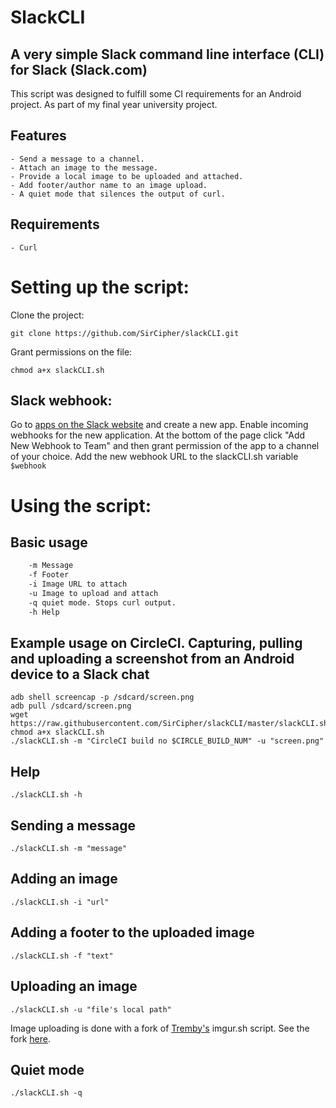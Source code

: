 # SlackCLI

A very simple Slack command line interface (CLI) for Slack (Slack.com)
----------------------------------------------------------------------

This script was designed to fulfill some CI requirements for an Android project. As part of my final year university project.

Features
--------
    - Send a message to a channel.
    - Attach an image to the message.
    - Provide a local image to be uploaded and attached.
    - Add footer/author name to an image upload.
    - A quiet mode that silences the output of curl.

Requirements
------------
    - Curl

Setting up the script:
======================

Clone the project:

``` git clone https://github.com/SirCipher/slackCLI.git ```

Grant permissions on the file:

``` chmod a+x slackCLI.sh ```

Slack webhook:
--------------

Go to [apps on the Slack website](https://api.slack.com/apps?new_app) and create a new app. 
Enable incoming webhooks for the new application. 
At the bottom of the page click "Add New Webhook to Team" and then grant permission of the app to a channel of your choice. 
Add the new webhook URL to the slackCLI.sh variable ```$webhook```


Using the script:
=================
Basic usage
-----------
``` ./slackCLI.sh [args]
    -m Message
    -f Footer
    -i Image URL to attach
    -u Image to upload and attach
    -q quiet mode. Stops curl output.
    -h Help
```

Example usage on CircleCI. Capturing, pulling and uploading a screenshot from an Android device to a Slack chat
---------------------------------------------------------------------------------------------------------------
```    
adb shell screencap -p /sdcard/screen.png
adb pull /sdcard/screen.png
wget https://raw.githubusercontent.com/SirCipher/slackCLI/master/slackCLI.sh
chmod a+x slackCLI.sh
./slackCLI.sh -m "CircleCI build no $CIRCLE_BUILD_NUM" -u "screen.png"
```

Help 
----
``` ./slackCLI.sh -h ``` 

Sending a message
-----------------
``` ./slackCLI.sh -m "message" ```

Adding an image
---------------
``` ./slackCLI.sh -i "url" ```

Adding a footer to the uploaded image
-------------------------------------
``` ./slackCLI.sh -f "text" ```

Uploading an image
------------------
``` ./slackCLI.sh -u "file's local path" ```

Image uploading is done with a fork of [Tremby's](https://github.com/tremby/imgur.sh) imgur.sh script. See the fork [here](https://github.com/SirCipher/imgur.sh).

Quiet mode
----------
``` ./slackCLI.sh -q ```
